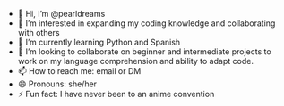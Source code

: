 - 👋 Hi, I’m @pearldreams
- 👀 I’m interested in expanding my coding knowledge and collaborating with others
- 🌱 I’m currently learning Python and Spanish
- 💞️ I’m looking to collaborate on beginner and intermediate projects to work on my language comprehension and ability to adapt code.
- 📫 How to reach me: email or DM
- 😄 Pronouns: she/her
- ⚡ Fun fact: I have never been to an anime convention

<!---
pearldreams/pearldreams is a ✨ special ✨ repository because its `README.md` (this file) appears on your GitHub profile.
You can click the Preview link to take a look at your changes.
--->
